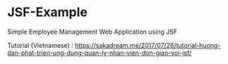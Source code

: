 # JSF-Example
Simple Employee Management Web Application using JSF

Tutorial (Vietnamese) : https://sakadream.me/2017/07/26/tutorial-huong-dan-phat-trien-ung-dung-quan-ly-nhan-vien-don-gian-voi-jsf/
